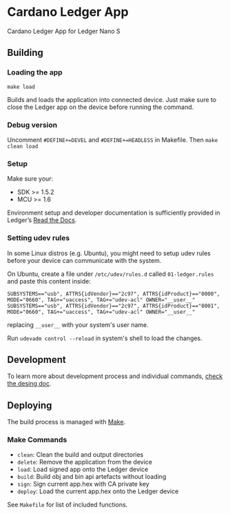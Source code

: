 # Cardano Ledger App

Cardano Ledger App for Ledger Nano S


## Building

### Loading the app

`make load`

Builds and loads the application into connected device. Just make sure to close the Ledger app on the device before running the command.


### Debug version

Uncomment `#DEFINE+=DEVEL` and `#DEFINE+=HEADLESS` in Makefile. Then `make clean load`

### Setup

Make sure your:
- SDK >= 1.5.2
- MCU >= 1.6

Environment setup and developer documentation is sufficiently provided in Ledger’s [Read the Docs](http://ledger.readthedocs.io/en/latest/). 

### Setting udev rules

In some Linux distros (e.g. Ubuntu), you might need to setup udev rules before your device can communicate with the system.

On Ubuntu, create a file under `/etc/udev/rules.d` called `01-ledger.rules` and paste this content inside: 

```
SUBSYSTEMS=="usb", ATTRS{idVendor}=="2c97", ATTRS{idProduct}=="0000", MODE="0660", TAG+="uaccess", TAG+="udev-acl" OWNER="__user__"
SUBSYSTEMS=="usb", ATTRS{idVendor}=="2c97", ATTRS{idProduct}=="0001", MODE="0660", TAG+="uaccess", TAG+="udev-acl" OWNER="__user__"
```

replacing `__user__` with your system's user name.

Run `udevadm control --reload` in system's shell to load the changes.

## Development

To learn more about development process and individual commands, [check the desing doc](doc/design_doc.md).

## Deploying

The build process is managed with [Make](https://www.gnu.org/software/make/).

### Make Commands

* `clean`: Clean the build and output directories
* `delete`: Remove the application from the device
* `load`: Load signed app onto the Ledger device
* `build`: Build obj and bin api artefacts without loading
* `sign`: Sign current app.hex with CA private key
* `deploy`: Load the current app.hex onto the Ledger device

See `Makefile` for list of included functions.
